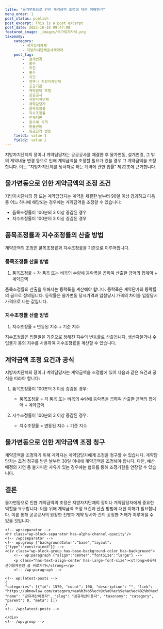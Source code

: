 ```yaml
---
title: "물가변동으로 인한 계약금액 조정에 대한 이해하기"
menu_order: 1
post_status: publish
post_excerpt: This is a post excerpt
post_date: 2023-10-18 09:47:08
featured_image: _images/국가및지자체.png
taxonomy:
    category:
        - 국가및지자체
        - 지방자치단체공사계약자
    post_tag:
        -  설계변경
        -  홍수
        -  지진
        -  홍수
        -  지진
        -  정부나 지방자치단체
        -  공공기관
        -  계약금액 조정
        -  공공공사
        -  지방자치단체
        -  계약담당자
        -  품목조정률
        -  지수조정률
        -  천재지변
        -  원자재 가격
        -  환율변동
        -  임금단가 변동
    field1: value 1
    field2: value 2
---
```



지방자치단체의 장이나 계약담당자는 공공공사를 체결한 후 물가변동, 설계변경, 그 밖의 계약내용 변경 등으로 인해 계약금액을 조정할 필요가 있을 경우 그 계약금액을 조정합니다. 이는 "지방자치단체를 당사자로 하는 계약에 관한 법률" 제22조에 근거합니다.

## 물가변동으로 인한 계약금액의 조정 조건

지방자치단체의 장 또는 계약담당자는 계약을 체결한 날부터 90일 이상 경과하고 다음 중 어느 하나에 해당되는 경우에는 계약금액을 조정할 수 있습니다:
- 품목조정률이 100분의 3 이상 증감된 경우
- 지수조정률이 100분의 3 이상 증감된 경우

## 품목조정률과 지수조정률의 산출 방법

계약금액의 조정은 품목조정률과 지수조정률을 기준으로 이루어집니다.

### 품목조정률 산출 방법
1. 품목조정률 = 각 품목 또는 비목의 수량에 등락폭을 곱하여 산출한 금액의 합계액 ÷ 계약금액

품목조정률의 산출을 위해서는 등락폭을 계산해야 합니다. 등락폭은 계약단가와 등락률의 곱으로 정의됩니다. 등락률은 물가변동 당시가격과 입찰당시 가격의 차이를 입찰당시 가격으로 나눈 값입니다.

### 지수조정률 산출 방법
1. 지수조정률 = 변동된 지수 ÷ 기준 지수

지수조정률은 입찰일을 기준으로 정해진 지수의 변동률로 산출됩니다. 생산자물가나 수입물가 등의 지수를 사용하여 지수조정률을 계산할 수 있습니다.

## 계약금액 조정 요건과 공식

지방자치단체의 장이나 계약담당자는 계약금액을 조정함에 있어 다음과 같은 요건과 공식을 따라야 합니다:

1. 품목조정률이 100분의 3 이상 증감된 경우:
   - 품목조정률 = 각 품목 또는 비목의 수량에 등락폭을 곱하여 산출한 금액의 합계액 ÷ 계약금액

2. 지수조정률이 100분의 3 이상 증감된 경우:
   - 지수조정률 = 변동된 지수 ÷ 기준 지수

## 물가변동으로 인한 계약금액 조정 청구

계약금액을 조정하기 위해 계약자는 계약담당자에게 조정을 청구할 수 있습니다. 계약담당자는 조정 청구를 받은 날부터 30일 이내에 계약금액을 조정해야 합니다. 다만, 예산배정의 지연 등 불가피한 사유가 있는 경우에는 협의를 통해 조정기한을 연장할 수 있습니다.

## 결론

물가변동으로 인한 계약금액의 조정은 지방자치단체의 장이나 계약담당자에게 중요한 역할을 요구합니다. 이를 위해 계약금액 조정 요건과 산출 방법에 대한 이해가 필요합니다. 이를 통해 공공공사의 원활한 진행과 계약 당사자 간의 공정한 거래가 이루어질 수 있을 것입니다.

    <!-- wp:separator -->
    <hr class="wp-block-separator has-alpha-channel-opacity"/>
    <!-- /wp:separator -->
    <!-- wp:group {"backgroundColor":"base","layout":{"type":"constrained"}} -->
    <div class="wp-block-group has-base-background-color has-background">
        <!-- wp:paragraph {"align":"center","fontSize":"large"} -->
        <p class="has-text-align-center has-large-font-size"><strong>공유재산이용자관련 글 바로가기</strong></p>
        <!-- /wp:paragraph -->
        
    <!-- wp:latest-posts -->
    {
    "categories": [{"id": 1570, "count": 100, "description": "", "link": "https://uknowlaw.com/category/%ea%b3%b5%ec%9c%a0%ec%9e%ac%ec%82%b0%ec%9d%b4%ec%9a%a9%ec%9e%90/", "name": "공유재산이용자", "slug": "공유재산이용자", "taxonomy": "category", "parent": 0, "meta": []}
    }
    <!-- /wp:latest-posts -->
    
    </div>
    <!-- /wp:group -->
    